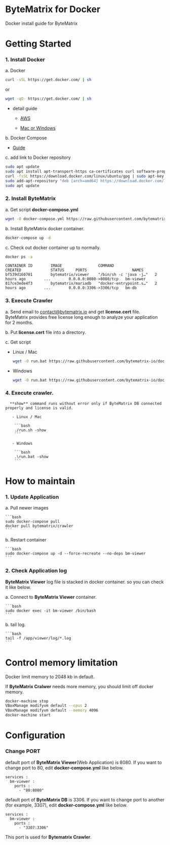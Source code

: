 ByteMatrix for Docker
=====================
Docker install guide for ByteMatrix

# Getting Started

### 1. Install Docker

  a. Docker

  ```bash
  curl -sSL https://get.docker.com/ | sh 
  ```

  or

  ```bash
  wget -qO- https://get.docker.com/ | sh
  ```

  - detail guide

    + [AWS](http://docs.aws.amazon.com/AmazonECS/latest/developerguide/docker-basics.html#install_docker)

    + [Mac or Windows](https://www.docker.com/get-started)

  b. Docker Compose
  
   - [Guide](https://docs.docker.com/compose/install/)

  c. add link to Docker repository
  ```bash
  sudo apt update
  sudo apt install apt-transport-https ca-certificates curl software-properties-common
  curl -fsSL https://download.docker.com/linux/ubuntu/gpg | sudo apt-key add -
  sudo add-apt-repository "deb [arch=amd64] https://download.docker.com/linux/ubuntu bionic stable"
  sudo apt update  
  ```

### 2. Install ByteMatrix

  a. Get script **docker-compose.yml**
  
  ```bash
  wget -O docker-compose.yml https://raw.githubusercontent.com/bytematrix-io/docker/master/docker-compose.yml
  ```  
   
  b. Install ByteMatrix docker container.

  ```bash
  docker-compose up -d
  ```

  c. Check out docker container up to normally.

  ```bash
  docker ps -a
  ```
 
  ```
  CONTAINER ID        IMAGE                COMMAND                  CREATED             STATUS     PORTS                    NAMES
  bf539d160701        bytematrix/viewer    "/bin/sh -c 'java -j…"   2 hours ago        ...        0.0.0.0:8080->8080/tcp   bm-viewer
  817ce3ede4f3        bytematrix/mariadb   "docker-entrypoint.s…"   2 hours ago        ...        0.0.0.0:3306->3306/tcp   bm-db
  ```

### 3. Execute Crawler

 a. Send email to [contact@bytematrix.io](mailto:contact@bytematrix.io) and get **license.cert** file. <br>
    ByteMatrix provides free license long enough to analyze your application for 2 months.
      
 b. Put **license.cert** file into a directory.
   
 c. Get script

   - Linux / Mac

     ```bash
     wget -O run.bat https://raw.githubusercontent.com/bytematrix-io/docker/master/executor/crawler/run.sh
     ```

   - Windows

     ```bash
     wget -O run.bat https://raw.githubusercontent.com/bytematrix-io/docker/master/executor/crawler/run.bat
     ```       

### 4. Execute crawler. 
      
      **show** command runs without error only if ByteMatrix DB connected properly and license is valid.
      
       - Linux / Mac

        ```bash
        ./run.sh -show
        ```

       - Windows

        ```bash
        .\run.bat -show
        ```
   
# How to maintain

### 1. Update Application

  a. Pull newer images

    ```bash
    sudo docker-compose pull
    docker pull bytematrix/crawler
    ```

  b. Restart container

    ```bash
    sudo docker-compose up -d --force-recreate --no-deps bm-viewer
    ```

### 2. Check Application log

  **ByteMatrix Viewer** log file is stacked in docker container. so you can check it like below.

  a. Connect to **ByteMatrix Viewer** container.

    ```bash
    sudo docker exec -it bm-viewer /bin/bash
    ```

  b. tail log.

    ```bash
    tail -f /app/viewer/log/*.log
    ```

# Control memory limitation

Docker limit memory to 2048 kb in default.

If **ByteMatrix Cralwer** needs more memory, you should limit off docker memory.

```bash
docker-machine stop
VBoxManage modifyvm default --cpus 2
VBoxManage modifyvm default --memory 4096
docker-machine start
```

# Configuration

### Change PORT

default port of **ByteMatrix Viewer**(Web Application) is 8080.
If you want to change port to 80, edit **docker-compose.yml** like below.
```
services :
  bm-viewer :
    ports :
      - "80:8080"
```

default port of **ByteMatrix DB** is 3306.
If you want to change port to another (for example, 3307), edit **docker-compose.yml** like below.
```
services :
  bm-viewer :
    ports :
      - "3307:3306"
```

This port is used for **Bytematrix Crawler**.
